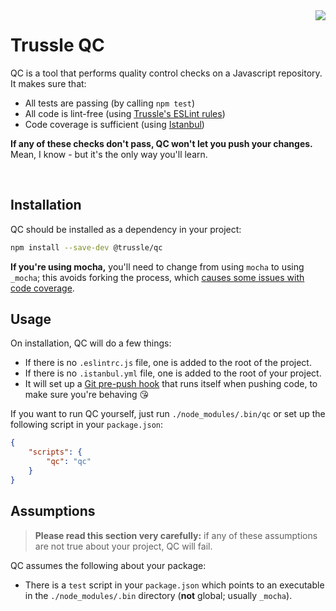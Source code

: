 <img align="right" src="http://i.dailymail.co.uk/i/pix/2010/02/09/article-1249539-005E1BF400000258-954_233x320.jpg" />

# Trussle QC

QC is a tool that performs quality control checks on a Javascript repository. It makes sure that:

- All tests are passing (by calling `npm test`)
- All code is lint-free (using [Trussle's ESLint rules](https://github.com/trussle/eslint-config-trussle))
- Code coverage is sufficient (using [Istanbul](https://github.com/gotwarlost/istanbul))

**If any of these checks don't pass, QC won't let you push your changes.** 
Mean, I know - but it's the only way you'll learn.

<br style="clear: both;" />

## Installation

QC should be installed as a dependency in your project:

```sh
npm install --save-dev @trussle/qc
```

**If you're using mocha,** you'll need to change from using `mocha` to using `_mocha`; this avoids forking the process, which [causes some issues with code coverage](https://github.com/gotwarlost/istanbul/issues/44).

## Usage

On installation, QC will do a few things:
- If there is no `.eslintrc.js` file, one is added to the root of the project.
- If there is no `.istanbul.yml` file, one is added to the root of your project.
- It will set up a [Git pre-push hook](https://git-scm.com/book/en/v2/Customizing-Git-Git-Hooks) that runs itself when pushing code, to make sure you're behaving 😘

If you want to run QC yourself, just run `./node_modules/.bin/qc` or set up the following script in your `package.json`:

```json
{
    "scripts": {
        "qc": "qc"
    }
}
```

## Assumptions

> **Please read this section very carefully:** if any of these assumptions are not true about your project, QC will fail.

QC assumes the following about your package:

- There is a `test` script in your `package.json` which points to an executable in the `./node_modules/.bin` directory (**not** global; usually `_mocha`).
